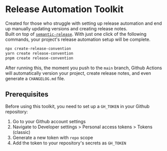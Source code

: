 # Release Automation Toolkit

Created for those who struggle with setting up release automation and end up manually updating versions and creating release notes.  
Built on top of [`semantic-release`](https://github.com/semantic-release/semantic-release).
With just one click of the following commands, your project's release automation setup will be complete.

```bash
npx create-release-convention
yarn create release-convention
pnpm create release-convention
```

After running this, the moment you push to the `main` branch, Github Actions will automatically version your project, create release notes, and even generate a `CHANGELOG.md` file.

## Prerequisites

Before using this toolkit, you need to set up a `GH_TOKEN` in your Github repository:

1. Go to your Github account settings
2. Navigate to Developer settings > Personal access tokens > Tokens (classic)
3. Generate a new token with `repo` scope
4. Add the token to your repository's secrets as `GH_TOKEN`
